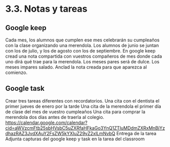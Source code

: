 # 3.3. Notas y tareas

## Google keep

Cada mes, los alumnos que cumplen ese mes celebrarán su cumpleaños con la clase organizando una merendola. 
Los alumnos de junio se juntan con los de julio, y los de agosto con los de septiembre.
En google keep cread una nota compartida con vuestros compañeros de mes donde cada uno dirá qué trae para la merendola.
Los meses pares será de dulce.
Los meses impares salado.
Anclad la nota creada para que aparezca al comienzo.

## Google task

Crear tres tareas diferentes con recordatorios.
Una cita con el dentista el primer jueves de enero por la tarde
Una cita de la merendola el primer día de clase del mes de vuestro cumpleaños
Una cita para comprar la merendola dos días antes de traerla al colegio.
https://calendar.google.com/calendar?cid=aWVzcmFtb25sbHVsbC5uZXRfaHFkaGo3YnQ1ZTluMDdmZXRxMnBjYzdhazRAZ3JvdXAuY2FsZW5kYXIuZ29vZ2xlLmNvbQ
Entrega de la tarea
Adjunta capturas del google keep y task en la tarea del classroom
